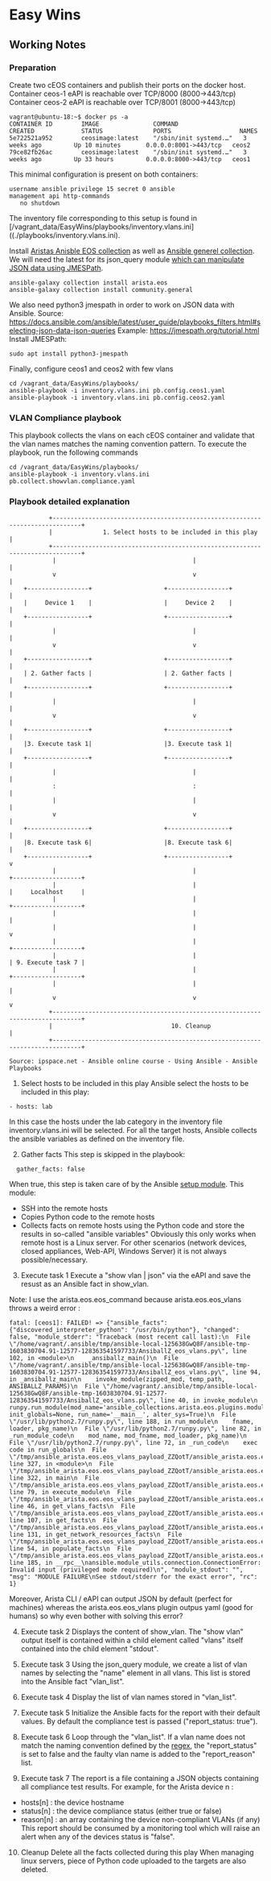 # Easy Wins

## Working Notes

### Preparation
Create two cEOS containers and publish their ports on the docker host. 
Container ceos-1 eAPI is reachable over TCP/8000 (8000->443/tcp)
Container ceos-2 eAPI is reachable over TCP/8001 (8000->443/tcp)
```
vagrant@ubuntu-18:~$ docker ps -a
CONTAINER ID        IMAGE               COMMAND                  CREATED             STATUS              PORTS                   NAMES
5e722521a952        ceosimage:latest    "/sbin/init systemd.…"   3 weeks ago         Up 10 minutes       0.0.0.0:8001->443/tcp   ceos2
79ce82fb26ac        ceosimage:latest    "/sbin/init systemd.…"   3 weeks ago         Up 33 hours         0.0.0.0:8000->443/tcp   ceos1
```

This minimal configuration is present on both containers:
```
username ansible privilege 15 secret 0 ansible
management api http-commands
   no shutdown
```

The inventory file corresponding to this setup is found in [/vagrant_data/EasyWins/playbooks/inventory.vlans.ini]((./playbooks/inventory.vlans.ini).

Install [Aristas Anisble EOS collection](https://galaxy.ansible.com/arista/eos) as well as [Ansible generel collection](https://galaxy.ansible.com/community/general). We will need the latest for its json_query module [which can manipulate JSON data using JMESPath](https://docs.ansible.com/ansible/latest/user_guide/playbooks_filters.html#selecting-json-data-json-queries).
```
ansible-galaxy collection install arista.eos
ansible-galaxy collection install community.general
```

We also need python3 jmespath in order to work on JSON data with Ansible. 
Source: https://docs.ansible.com/ansible/latest/user_guide/playbooks_filters.html#selecting-json-data-json-queries
Example: https://jmespath.org/tutorial.html
Install JMESPath:
```
sudo apt install python3-jmespath
```

Finally, configure ceos1 and ceos2 with few vlans
```
cd /vagrant_data/EasyWins/playbooks/
ansible-playbook -i inventory.vlans.ini pb.config.ceos1.yaml
ansible-playbook -i inventory.vlans.ini pb.config.ceos2.yaml
```

###  VLAN Compliance playbook
This playbook collects the vlans on each cEOS container and validate that the vlan names matches the naming convention pattern. To execute the playbook, run the following commands

```
cd /vagrant_data/EasyWins/playbooks/
ansible-playbook -i inventory.vlans.ini pb.collect.showvlan.compliance.yaml
```

### Playbook detailed explanation

```
           +------------------------------------------------------------------------------+
           |              1. Select hosts to be included in this play                     |
           +------------------------------------------------------------------------------+
            |                                      |                                    |
            v                                      v                                    |
    +-----------------+                    +-----------------+                          |
    |     Device 1    |                    |     Device 2    |                          |
    +-----------------+                    +-----------------+                          |
            |                                      |                                    |
            v                                      v                                    |
    +-----------------+                    +-----------------+                          |
    | 2. Gather facts |                    | 2. Gather facts |                          |
    +-----------------+                    +-----------------+                          |
            |                                      |                                    |
            v                                      v                                    |
    +-----------------+                    +-----------------+                          |
    |3. Execute task 1|                    |3. Execute task 1|                          |
    +-----------------+                    +-----------------+                          |
            |                                      |                                    |
            :                                      :                                    |
            |                                      |                                    |
            v                                      v                                    |
    +-----------------+                    +-----------------+                          |
    |8. Execute task 6|                    |8. Execute task 6|                          |
    +-----------------+                    +-----------------+                          v
            |                                      |                          +-------------------+
            |                                      |                          |     Localhost     |
            |                                      |                          +-------------------+
            |                                      |                                    |
            |                                      |                                    v
            |                                      |                          +-------------------+
            |                                      |                          | 9. Execute task 7 |
            |                                      |                          +-------------------+
            |                                      |                                    |
            v                                      v                                    v
           +------------------------------------------------------------------------------+
           |                                 10. Cleanup                                  |
           +------------------------------------------------------------------------------+
           
Source: ipspace.net - Ansible online course - Using Ansible - Ansible Playbooks
```


1. Select hosts to be included in this play
Ansible select the hosts to be included in this play:
```
- hosts: lab
```
In this case the hosts under the lab category in the inventory file inventory.vlans.ini will be selected. For all the target hosts, Ansible collects the ansible variables as defined on the inventory file.

2. Gather facts
This step is skipped in the playbook:
```
  gather_facts: false
```
When true, this step is taken care of by the Ansible [setup module](https://docs.ansible.com/ansible/latest/collections/ansible/builtin/setup_module.html). This module: 
* SSH into the remote hosts
* Copies Python code to the remote hosts
* Collects facts on remote hosts using the Python code and store the results in so-called "ansible variables"
Obviously this only works when remote host is a Linux server. For other scenarios (network devices, closed appliances, Web-API, Windows Server) it is not always possible/necessary. 

3. Execute task 1
Execute a "show vlan | json" via the eAPI and save the resust as an Ansible fact in show_vlan. 

Note: 
I use the arista.eos.eos_command because arista.eos.eos_vlans throws a weird error :
```
fatal: [ceos1]: FAILED! => {"ansible_facts": {"discovered_interpreter_python": "/usr/bin/python"}, "changed": false, "module_stderr": "Traceback (most recent call last):\n  File \"/home/vagrant/.ansible/tmp/ansible-local-125638GwQ8F/ansible-tmp-1603830704.91-12577-128363541597733/AnsiballZ_eos_vlans.py\", line 102, in <module>\n    _ansiballz_main()\n  File \"/home/vagrant/.ansible/tmp/ansible-local-125638GwQ8F/ansible-tmp-1603830704.91-12577-128363541597733/AnsiballZ_eos_vlans.py\", line 94, in _ansiballz_main\n    invoke_module(zipped_mod, temp_path, ANSIBALLZ_PARAMS)\n  File \"/home/vagrant/.ansible/tmp/ansible-local-125638GwQ8F/ansible-tmp-1603830704.91-12577-128363541597733/AnsiballZ_eos_vlans.py\", line 40, in invoke_module\n    runpy.run_module(mod_name='ansible_collections.arista.eos.plugins.modules.eos_vlans', init_globals=None, run_name='__main__', alter_sys=True)\n  File \"/usr/lib/python2.7/runpy.py\", line 188, in run_module\n    fname, loader, pkg_name)\n  File \"/usr/lib/python2.7/runpy.py\", line 82, in _run_module_code\n    mod_name, mod_fname, mod_loader, pkg_name)\n  File \"/usr/lib/python2.7/runpy.py\", line 72, in _run_code\n    exec code in run_globals\n  File \"/tmp/ansible_arista.eos.eos_vlans_payload_ZZQotT/ansible_arista.eos.eos_vlans_payload.zip/ansible_collections/arista/eos/plugins/modules/eos_vlans.py\", line 327, in <module>\n  File \"/tmp/ansible_arista.eos.eos_vlans_payload_ZZQotT/ansible_arista.eos.eos_vlans_payload.zip/ansible_collections/arista/eos/plugins/modules/eos_vlans.py\", line 322, in main\n  File \"/tmp/ansible_arista.eos.eos_vlans_payload_ZZQotT/ansible_arista.eos.eos_vlans_payload.zip/ansible_collections/arista/eos/plugins/module_utils/network/eos/config/vlans/vlans.py\", line 79, in execute_module\n  File \"/tmp/ansible_arista.eos.eos_vlans_payload_ZZQotT/ansible_arista.eos.eos_vlans_payload.zip/ansible_collections/arista/eos/plugins/module_utils/network/eos/config/vlans/vlans.py\", line 46, in get_vlans_facts\n  File \"/tmp/ansible_arista.eos.eos_vlans_payload_ZZQotT/ansible_arista.eos.eos_vlans_payload.zip/ansible_collections/arista/eos/plugins/module_utils/network/eos/facts/facts.py\", line 107, in get_facts\n  File \"/tmp/ansible_arista.eos.eos_vlans_payload_ZZQotT/ansible_arista.eos.eos_vlans_payload.zip/ansible_collections/ansible/netcommon/plugins/module_utils/network/common/facts/facts.py\", line 131, in get_network_resources_facts\n  File \"/tmp/ansible_arista.eos.eos_vlans_payload_ZZQotT/ansible_arista.eos.eos_vlans_payload.zip/ansible_collections/arista/eos/plugins/module_utils/network/eos/facts/vlans/vlans.py\", line 54, in populate_facts\n  File \"/tmp/ansible_arista.eos.eos_vlans_payload_ZZQotT/ansible_arista.eos.eos_vlans_payload.zip/ansible/module_utils/connection.py\", line 185, in __rpc__\nansible.module_utils.connection.ConnectionError: Invalid input (privileged mode required)\n", "module_stdout": "", "msg": "MODULE FAILURE\nSee stdout/stderr for the exact error", "rc": 1}
```
Moreover, Arista CLI / eAPI can output JSON by default (perfect for machines) whereas the arista.eos.eos_vlans plugin outpus yaml (good for humans) so why even bother with solving this error?

4. Execute task 2
Displays the content of show_vlan. The "show vlan" output itself is contained within a child element called "vlans" itself contained into the child element "stdout".

5. Execute task 3
Using the json_query module, we create a list of vlan names by selecting the "name" element in all vlans. This list is stored into the Ansible fact "vlan_list".

6. Execute task 4
Display the list of vlan names stored in "vlan_list".

7. Execute task 5
Initialize the Ansible facts for the report with their default values. By default the compliance test is passed ("report_status: true").

8. Execute task 6
Loop through the "vlan_list". If a vlan name does not match the naming convention defined by the [regex](https://regex101.com/r/5qdM4N/1), the "report_status" is set to false and the faulty vlan name is added to the "report_reason" list. 

9. Execute task 7
The report is a file containing a JSON objects containing all compliance test results. 
For example, for the Arista device n : 
- hosts[n] : the device hostname
- status[n] : the device compliance status (either true or false)
- reason[n] : an array containing the device non-compliant VLANs (if any)
This report should be consumed by a monitoring tool which will raise an alert when any of the devices status is "false".

10. Cleanup
Delete all the facts collected during this play
When managing linux servers, piece of Python code uploaded to the targets are also deleted. 
